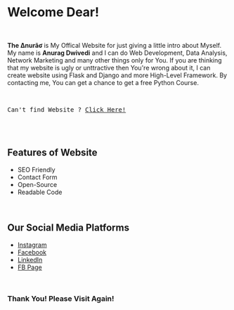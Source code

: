 <link href="https://fonts.googleapis.com/css?family=Open+Sans:300,300i,400,400i,600,600i,700,700i|Raleway:300,300i,400,400i,500,500i,600,600i,700,700i|Poppins:300,300i,400,400i,500,500i,600,600i,700,700i" rel="stylesheet">

<h1>Welcome Dear!</h1>
<br>
<p><b><strong> The Δnurãʛ </strong></b> is My Offical Website for just giving a little intro about Myself. My name is <strong> Anurag Dwivedi</strong> and I can do Web Development, Data Analysis, Network Marketing and many other things only for You. If you are thinking that my website is ugly or unttractive then You're wrong about it, I can create website using Flask and Django and more High-Level Framework. By contacting me, You can get a chance to get a free Python Course.</p>
<br>
<p style="font-family: monospace;">Can't find Website ? <a href="https://anurag-dwivedi-live.github.io/Website" target="_blank"> Click Here! </a></p>
<br>
<br>
<h2>Features of Website</h2>
<ul>
    <li>SEO Friendly</li>
    <li>Contact Form</li>
    <li>Open-Source</li>
    <li>Readable Code</li>
</ul>
<br>
<h2>Our Social Media Platforms</h2>
<ul>
    <li><a href="https://www.instagram.com/anurag_dwivedi.live" target="_blank" >Instagram</a></li>
    <li><a href="https://www.facebook.com/anuragdwivedilive" target="_blank" >Facebook</a></li>
    <li><a href="https://www.linkedin.com/in/anurag_dwivedi_live" target="_blank" >LinkedIn</a></li>
    <li><a href="https://www.instagram.com/anurag.dwivedi.live" target="_blank" >FB Page</a></li>
</ul>
<br>
<h3>Thank You! Please Visit Again!</h3>
